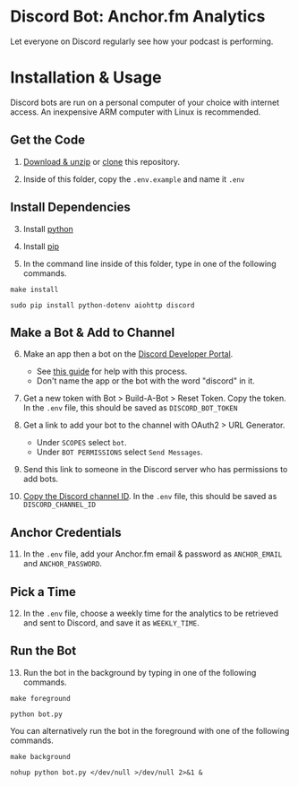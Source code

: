 # Discord Bot: Anchor.fm Analytics

Let everyone on Discord regularly see how your podcast is performing.

# Installation & Usage

Discord bots are run on a personal computer of your choice with internet access. An inexpensive ARM computer with Linux is recommended.

## Get the Code

1. [Download & unzip](https://github.com/RobbyCBennett/DiscordBotAnchorAnalytics/archive/refs/heads/master.zip) or [clone](https://github.com/RobbyCBennett/DiscordBotAnchorAnalytics) this repository.

2. Inside of this folder, copy the `.env.example` and name it `.env`

## Install Dependencies

3. Install [python](https://www.python.org/downloads/)

4. Install [pip](https://pip.pypa.io/en/stable/installation/)

5. In the command line inside of this folder, type in one of the following commands.

```
make install
```

```
sudo pip install python-dotenv aiohttp discord
```

## Make a Bot & Add to Channel

6. Make an app then a bot on the [Discord Developer Portal](https://discord.com/developers/applications).
   * See [this guide](https://discord.com/developers/docs/getting-started) for help with this process.
   * Don't name the app or the bot with the word "discord" in it.

7. Get a new token with Bot > Build-A-Bot > Reset Token. Copy the token. In the `.env` file, this should be saved as `DISCORD_BOT_TOKEN`

8. Get a link to add your bot to the channel with OAuth2 > URL Generator.
   * Under `SCOPES` select `bot`.
   * Under `BOT PERMISSIONS` select `Send Messages`.

9. Send this link to someone in the Discord server who has permissions to add bots.

10. [Copy the Discord channel ID](https://support.discord.com/hc/en-us/articles/206346498-Where-can-I-find-my-User-Server-Message-ID-). In the `.env` file, this should be saved as `DISCORD_CHANNEL_ID`

## Anchor Credentials

11. In the `.env` file, add your Anchor.fm email & password as `ANCHOR_EMAIL` and `ANCHOR_PASSWORD`.

## Pick a Time

12. In the `.env` file, choose a weekly time for the analytics to be retrieved and sent to Discord, and save it as `WEEKLY_TIME`.

## Run the Bot

13. Run the bot in the background by typing in one of the following commands.


```
make foreground
```

```
python bot.py
```

You can alternatively run the bot in the foreground with one of the following commands.

```
make background
```

```
nohup python bot.py </dev/null >/dev/null 2>&1 &
```

